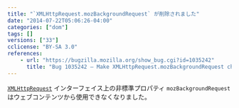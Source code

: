 ```yaml
---
title: "`XMLHttpRequest.mozBackgroundRequest` が削除されました"
date: "2014-07-22T05:06:26-04:00"
categories: ["dom"]
tags: []
versions: ["33"]
cclicense: "BY-SA 3.0"
references:
    - url: "https://bugzilla.mozilla.org/show_bug.cgi?id=1035242"
      title: "Bug 1035242 – Make XMLHttpRequest.mozBackgroundRequest chrome-only"
---
```

[`XMLHttpRequest`](https://developer.mozilla.org/docs/Web/API/XMLHttpRequest) インターフェイス上の非標準プロパティ `mozBackgroundRequest` はウェブコンテンツから使用できなくなりました。
